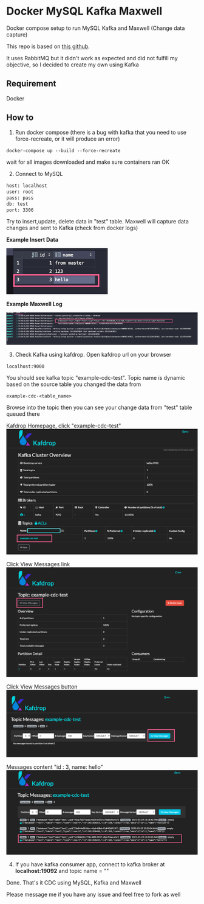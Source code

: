 # Docker MySQL Kafka Maxwell

Docker compose setup to run MySQL Kafka and Maxwell (Change data capture)

This repo is based on [this github](https://github.com/githubcyc/docker-mysql-maxwell-kafka). 

It uses RabbitMQ
but it didn't work as expected and did not fulfill my objective, so I decided to create my own using Kafka

## Requirement 
Docker

## How to
1. Run docker compose (there is a bug with kafka that you need to use force-recreate, or it will produce an error)
```
docker-compose up --build --force-recreate
```
wait for all images downloaded and make sure containers ran OK

2. Connect to MySQL
```
host: localhost
user: root
pass: pass
db: test
port: 3306
```

Try to insert,update, delete data in "test" table. Maxwell will capture data changes and sent to Kafka (check from docker logs)

**Example Insert Data**

![Alt text](images/mysql_insert.png "Title")

**Example Maxwell Log**

![Alt text](images/maxwell_logs.png "Title")

3. Check Kafka using kafdrop. Open kafdrop url on your browser
```
localhost:9000
```

You should see kafka topic "example-cdc-test".
Topic name is dynamic based on the source table you changed the data from
```
example-cdc-<table_name>
```
Browse into the topic then you can see your change data from "test" table queued there

Kafdrop Homepage, click "example-cdc-test"
![Alt text](images/1_kafdrop_homepage.png "kafdrop homepage")

Click View Messages link
![Alt text](images/2_kafdrop_view_messages.png "kafdrop view message button")

Click View Messages button
![Alt text](images/3_kafdrop_view_messages_content.png "kafdrop view message content")

Messages content "id : 3, name: hello"
![Alt text](images/4_kafdrop_message_content.png "kafdrop message content")

4. If you have kafka consumer app, connect to kafka broker at **localhost:19092** and topic name = ""

Done. That's it CDC using MySQL, Kafka and Maxwell

Please message me if you have any issue and feel free to fork as well

